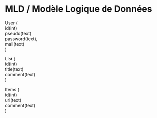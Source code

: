 # MLD / Modèle Logique de Données

User (  
  id(int)  
  pseudo(text)  
  password(text),  
  mail(text)  
)  

List (  
  id(int)  
  title(text)  
  comment(text)  
)  

Items (  
  id(int)  
  url(text)  
  comment(text)  
)